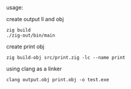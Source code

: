 usage:

create output ll and obj

```
zig build
./zig-out/bin/main
```

create print obj

```
zig build-obj src/print.zig -lc --name print
```

using clang as a linker

```
clang output.obj print.obj -o test.exe
```
